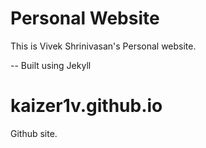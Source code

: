 # Personal Website

This is Vivek Shrinivasan's Personal website.

--
Built using Jekyll


kaizer1v.github.io
==================

Github site.